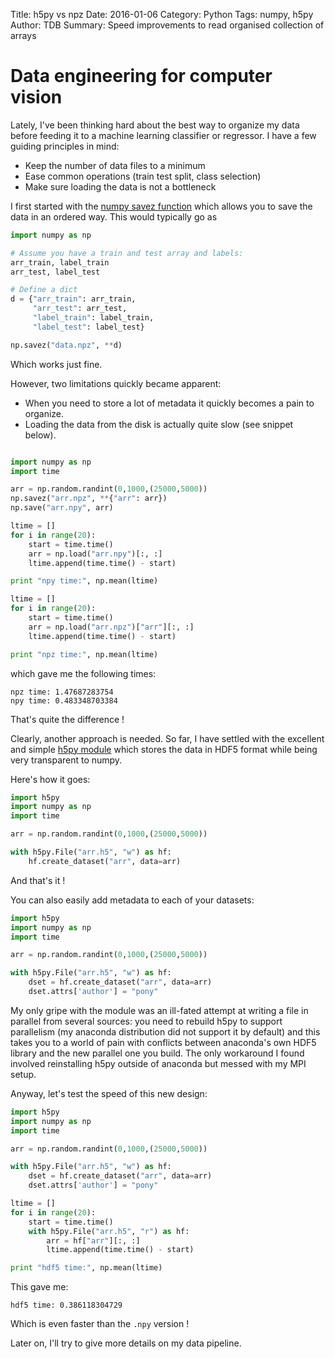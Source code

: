 Title: h5py vs npz
Date: 2016-01-06
Category: Python
Tags: numpy, h5py
Author: TDB
Summary: Speed improvements to read organised collection of arrays

# Data engineering for computer vision

Lately, I've been thinking hard about the best way to organize my data before feeding it to a machine learning classifier or regressor. 
I have a few guiding principles in mind:

- Keep the number of data files to a minimum
- Ease common operations (train test split, class selection)
- Make sure loading the data is not a bottleneck

I first started with the [numpy savez function](http://docs.scipy.org/doc/numpy-1.10.0/reference/generated/numpy.savez.html) which allows you to save the data in an ordered way. This would typically go as

```python
import numpy as np

# Assume you have a train and test array and labels:
arr_train, label_train
arr_test, label_test

# Define a dict
d = {"arr_train": arr_train,
     "arr_test": arr_test,
     "label_train": label_train,
     "label_test": label_test}

np.savez("data.npz", **d)
```

Which works just fine.

However, two limitations quickly became apparent:

- When you need to store a lot of metadata it quickly becomes a pain to organize.
- Loading the data from the disk is actually quite slow (see snippet below).

```python

import numpy as np
import time

arr = np.random.randint(0,1000,(25000,5000))
np.savez("arr.npz", **{"arr": arr})
np.save("arr.npy", arr)

ltime = []
for i in range(20):
    start = time.time()
    arr = np.load("arr.npy")[:, :]
    ltime.append(time.time() - start)

print "npy time:", np.mean(ltime)

ltime = []
for i in range(20):
    start = time.time()
    arr = np.load("arr.npz")["arr"][:, :]
    ltime.append(time.time() - start)

print "npz time:", np.mean(ltime)

```

which gave me the following times:

	npz time: 1.47687283754
	npy time: 0.483348703384


That's quite the difference !

Clearly, another approach is needed. So far, I have settled with the excellent and simple [h5py module](http://docs.h5py.org/en/latest/index.html) which stores the data in HDF5 format while being very transparent to numpy.

Here's how it goes:

```python
import h5py
import numpy as np
import time

arr = np.random.randint(0,1000,(25000,5000))

with h5py.File("arr.h5", "w") as hf:
    hf.create_dataset("arr", data=arr)
```

And that's it !

You can also easily add metadata to each of your datasets:

```python
import h5py
import numpy as np
import time

arr = np.random.randint(0,1000,(25000,5000))

with h5py.File("arr.h5", "w") as hf:
    dset = hf.create_dataset("arr", data=arr)
    dset.attrs['author'] = "pony"
```

My only gripe with the module was an ill-fated attempt at writing a file in parallel from several sources: you need to rebuild h5py to support parallelism (my anaconda distribution did not support it by default) and this takes you to a world of pain with conflicts between anaconda's own HDF5 library and the new parallel one you build. The only workaround I found involved reinstalling h5py outside of anaconda but messed with my MPI setup.

Anyway, let's test the speed of this new design:

```python
import h5py
import numpy as np
import time

arr = np.random.randint(0,1000,(25000,5000))

with h5py.File("arr.h5", "w") as hf:
    dset = hf.create_dataset("arr", data=arr)
    dset.attrs['author'] = "pony"

ltime = []
for i in range(20):
    start = time.time()
    with h5py.File("arr.h5", "r") as hf:
        arr = hf["arr"][:, :]
        ltime.append(time.time() - start)

print "hdf5 time:", np.mean(ltime)
```

This gave me:

	hdf5 time: 0.386118304729

Which is even faster than the `.npy` version !

Later on, I'll try to give more details on my data pipeline.
